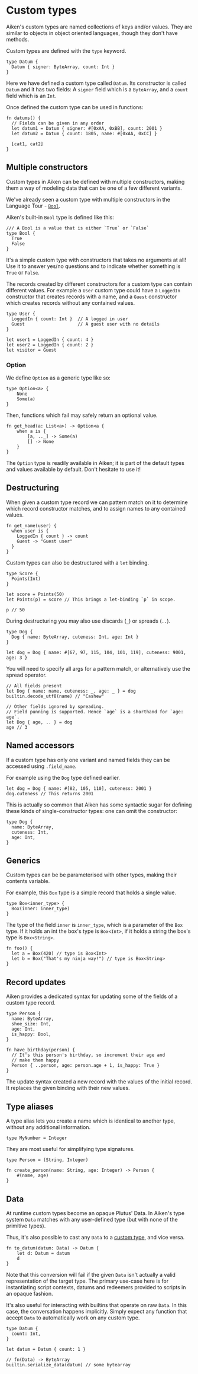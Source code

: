 # Custom types

Aiken's custom types are named collections of keys and/or values. They are
similar to objects in object oriented languages, though they don't have
methods.

Custom types are defined with the `type` keyword.

```aiken
type Datum {
  Datum { signer: ByteArray, count: Int }
}
```

Here we have defined a custom type called `Datum`. Its constructor is called
`Datum` and it has two fields: A `signer` field which is a `ByteArray`, and a
`count` field which is an `Int`.

Once defined the custom type can be used in functions:

```aiken
fn datums() {
  // Fields can be given in any order
  let datum1 = Datum { signer: #[0xAA, 0xBB], count: 2001 }
  let datum2 = Datum { count: 1805, name: #[0xAA, 0xCC] }

  [cat1, cat2]
}
```

## Multiple constructors

Custom types in Aiken can be defined with multiple constructors, making them a
way of modeling data that can be one of a few different variants.

We've already seen a custom type with multiple constructors in the Language
Tour - [`Bool`](./primitive-types.md#bool).

Aiken's built-in `Bool` type is defined like this:

```aiken
/// A Bool is a value that is either `True` or `False`
type Bool {
  True
  False
}
```

It's a simple custom type with constructors that takes no arguments at all!
Use it to answer yes/no questions and to indicate whether something is `True`
or `False`.

The records created by different constructors for a custom type can contain
different values. For example a `User` custom type could have a `LoggedIn`
constructor that creates records with a name, and a `Guest` constructor which
creates records without any contained values.

```aiken
type User {
  LoggedIn { count: Int }  // A logged in user
  Guest                    // A guest user with no details
}
```

```aiken
let user1 = LoggedIn { count: 4 }
let user2 = LoggedIn { count: 2 }
let visitor = Guest
```

### Option

We define `Option` as a generic type like so:

```
type Option<a> {
    None
    Some(a)
}
```

Then, functions which fail may safely return an optional value.

```
fn get_head(a: List<a>) -> Option<a {
    when a is {
        [a, .._] -> Some(a)
        [] -> None
    }
}
```

The `Option` type is readily available in Aiken; it is part of the default types and values available by default. Don't hesitate to use it!


## Destructuring

When given a custom type record we can pattern match on it to determine which
record constructor matches, and to assign names to any contained values.

```aiken
fn get_name(user) {
  when user is {
    LoggedIn { count } -> count
    Guest -> "Guest user"
  }
}
```

Custom types can also be destructured with a `let` binding.

```aiken
type Score {
  Points(Int)
}

let score = Points(50)
let Points(p) = score // This brings a let-binding `p` in scope.

p // 50
```

During destructuring you may also use discards (`_`) or spreads (`..`).

```aiken
type Dog {
  Dog { name: ByteArray, cuteness: Int, age: Int }
}

let dog = Dog { name: #[67, 97, 115, 104, 101, 119], cuteness: 9001, age: 3 }
```

You will need to specify all args for a pattern match, or alternatively use the
spread operator.

```aiken
// All fields present
let Dog { name: name, cuteness: _, age: _ } = dog
builtin.decode_utf8(name) // "Cashew"

// Other fields ignored by spreading.
// Field punning is supported. Hence `age` is a shorthand for `age: age`.
let Dog { age, .. } = dog
age // 3
```

## Named accessors

If a custom type has only one variant and named fields they can be accessed
using `.field_name`.

For example using the `Dog` type defined earlier.

```aiken
let dog = Dog { name: #[82, 105, 110], cuteness: 2001 }
dog.cuteness // This returns 2001
```

This is actually so common that Aiken has some syntactic sugar for defining these
kinds of single-constructor types: one can omit the constructor:

```aiken
type Dog {
  name: ByteArray,
  cuteness: Int,
  age: Int,
}
```

## Generics

Custom types can be be parameterised with other types, making their contents
variable.

For example, this `Box` type is a simple record that holds a single value.

```aiken
type Box<inner_type> {
  Box(inner: inner_type)
}
```

The type of the field `inner` is `inner_type`, which is a parameter of the `Box`
type. If it holds an int the box's type is `Box<Int>`, if it holds a string the
box's type is `Box<String>`.

```aiken
fn foo() {
  let a = Box(420) // type is Box<Int>
  let b = Box("That's my ninja way!") // type is Box<String>
}
```

## Record updates

Aiken provides a dedicated syntax for updating some of the fields of a custom
type record.

```aiken
type Person {
  name: ByteArray,
  shoe_size: Int,
  age: Int,
  is_happy: Bool,
}

fn have_birthday(person) {
  // It's this person's birthday, so increment their age and
  // make them happy
  Person { ..person, age: person.age + 1, is_happy: True }
}
```

The update syntax created a new record with the values of the initial record.
It replaces the given binding with their new values.

## Type aliases

A type alias lets you create a name which is identical to
another type, without any additional information.

```aiken
type MyNumber = Integer
```

They are most useful for simplifying type signatures.

```aiken
type Person = (String, Integer)

fn create_person(name: String, age: Integer) -> Person {
    #(name, age)
}
```

## Data

At runtime custom types become an opaque Plutus' Data. In Aiken's type system
`Data` matches with any user-defined type (but with none of the primitive
types).

Thus, it's also possible to cast any `Data` to a [custom
type](./custom-types.md), and vice versa.

```aiken
fn to_datum(datum: Data) -> Datum {
    let d: Datum = datum
    d
}
```

Note that this conversion will fail if the given `Data` isn't actually a valid
representation of the target type. The primary use-case here is for
instantiating script contexts, datums and redeemers provided to scripts in an
opaque fashion.

It's also useful for interacting with builtins that operate on raw `Data`. In
this case, the conversation happens implicitly. Simply expect any function that
accept `Data` to automatically work on any custom type.

```aiken
type Datum {
  count: Int,
}

let datum = Datum { count: 1 }

// fn(Data) -> ByteArray
builtin.serialize_data(datum) // some bytearray
```
